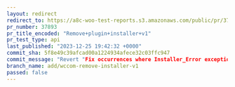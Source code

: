 ```yaml
---
layout: redirect
redirect_to: https://a8c-woo-test-reports.s3.amazonaws.com/public/pr/37893/api/index.html
pr_number: 37893
pr_title_encoded: "Remove+plugin+installer+v1"
pr_test_type: api
last_published: "2023-12-25 19:42:32 +0000"
commit_sha: 5f8e49c39afcad00a1224934afece32c03ffc947
commit_message: "Revert "Fix occurrences where Installer_Error exception is returned i…"
branch_name: add/wccom-remove-installer-v1
passed: false
---
```

